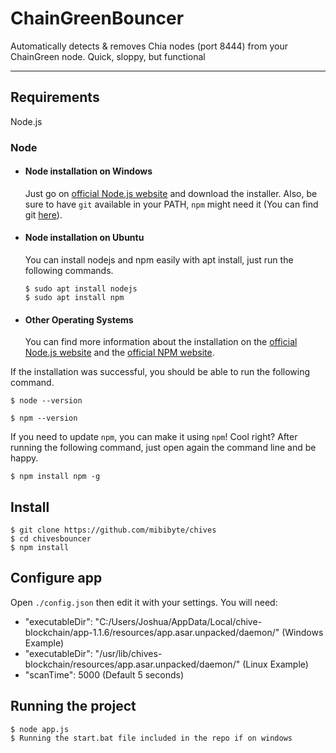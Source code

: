 # ChainGreenBouncer

Automatically detects & removes Chia nodes (port 8444) from your ChainGreen node.
Quick, sloppy, but functional

---
## Requirements

Node.js

### Node
- #### Node installation on Windows

  Just go on [official Node.js website](https://nodejs.org/) and download the installer.
Also, be sure to have `git` available in your PATH, `npm` might need it (You can find git [here](https://git-scm.com/)).

- #### Node installation on Ubuntu

  You can install nodejs and npm easily with apt install, just run the following commands.

      $ sudo apt install nodejs
      $ sudo apt install npm

- #### Other Operating Systems
  You can find more information about the installation on the [official Node.js website](https://nodejs.org/) and the [official NPM website](https://npmjs.org/).

If the installation was successful, you should be able to run the following command.

    $ node --version

    $ npm --version

If you need to update `npm`, you can make it using `npm`! Cool right? After running the following command, just open again the command line and be happy.

    $ npm install npm -g


## Install

    $ git clone https://github.com/mibibyte/chives
    $ cd chivesbouncer
    $ npm install

## Configure app

Open `./config.json` then edit it with your settings. You will need:

- "executableDir": "C:/Users/Joshua/AppData/Local/chive-blockchain/app-1.1.6/resources/app.asar.unpacked/daemon/" (Windows Example)
- "executableDir": "/usr/lib/chives-blockchain/resources/app.asar.unpacked/daemon/" (Linux Example)
- "scanTime": 5000  (Default 5 seconds)

## Running the project

    $ node app.js
	$ Running the start.bat file included in the repo if on windows
